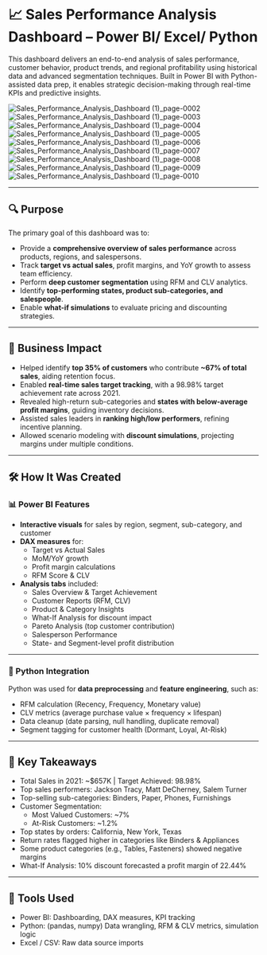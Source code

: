 # 📈 Sales Performance Analysis Dashboard – Power BI/ Excel/ Python

This dashboard delivers an end-to-end analysis of sales performance, customer behavior, product trends, and regional profitability using historical data and advanced segmentation techniques. Built in Power BI with Python-assisted data prep, it enables strategic decision-making through real-time KPIs and predictive insights.

![Sales_Performance_Analysis_Dashboard (1)_page-0002](https://github.com/user-attachments/assets/fba19855-3e3b-40c1-87cf-308f9a8a11c4)
![Sales_Performance_Analysis_Dashboard (1)_page-0003](https://github.com/user-attachments/assets/c8b5a129-841c-4305-bcf9-ba3f80d656ed)
![Sales_Performance_Analysis_Dashboard (1)_page-0004](https://github.com/user-attachments/assets/c2b3ef7e-8e22-48d1-b006-53890aa77cb4)
![Sales_Performance_Analysis_Dashboard (1)_page-0005](https://github.com/user-attachments/assets/319269e6-37d4-49e8-b118-6f9ff45edb4c)
![Sales_Performance_Analysis_Dashboard (1)_page-0006](https://github.com/user-attachments/assets/dc30a63b-9203-4fec-b61f-af31dcad177d)
![Sales_Performance_Analysis_Dashboard (1)_page-0007](https://github.com/user-attachments/assets/73560a43-20ba-42ed-b1ae-bc4578d3941d)
![Sales_Performance_Analysis_Dashboard (1)_page-0008](https://github.com/user-attachments/assets/2309efad-2755-470f-aa81-f144cbb60fa6)
![Sales_Performance_Analysis_Dashboard (1)_page-0009](https://github.com/user-attachments/assets/d4792925-40f2-43ec-a06e-6e55f502c92d)
![Sales_Performance_Analysis_Dashboard (1)_page-0010](https://github.com/user-attachments/assets/4073cad4-a1d4-436f-8352-2fd3fd78e5cd)

---

## 🔍 Purpose

The primary goal of this dashboard was to:
- Provide a **comprehensive overview of sales performance** across products, regions, and salespersons.
- Track **target vs actual sales**, profit margins, and YoY growth to assess team efficiency.
- Perform **deep customer segmentation** using RFM and CLV analytics.
- Identify **top-performing states, product sub-categories, and salespeople**.
- Enable **what-if simulations** to evaluate pricing and discounting strategies.

---

## 🎯 Business Impact

- Helped identify **top 35% of customers** who contribute **~67% of total sales**, aiding retention focus.
- Enabled **real-time sales target tracking**, with a 98.98% target achievement rate across 2021.
- Revealed high-return sub-categories and **states with below-average profit margins**, guiding inventory decisions.
- Assisted sales leaders in **ranking high/low performers**, refining incentive planning.
- Allowed scenario modeling with **discount simulations**, projecting margins under multiple conditions.

---

## 🛠️ How It Was Created

### 📊 Power BI Features
- **Interactive visuals** for sales by region, segment, sub-category, and customer
- **DAX measures** for:
  - Target vs Actual Sales
  - MoM/YoY growth
  - Profit margin calculations
  - RFM Score & CLV
- **Analysis tabs** included:
  - Sales Overview & Target Achievement
  - Customer Reports (RFM, CLV)
  - Product & Category Insights
  - What-If Analysis for discount impact
  - Pareto Analysis (top customer contribution)
  - Salesperson Performance
  - State- and Segment-level profit distribution

---

### 🐍 Python Integration

Python was used for **data preprocessing** and **feature engineering**, such as:
- RFM calculation (Recency, Frequency, Monetary value)
- CLV metrics (average purchase value × frequency × lifespan)
- Data cleanup (date parsing, null handling, duplicate removal)
- Segment tagging for customer health (Dormant, Loyal, At-Risk)

---

## 📌 Key Takeaways
- Total Sales in 2021: ~$657K | Target Achieved: 98.98%
- Top sales performers: Jackson Tracy, Matt DeCherney, Salem Turner
- Top-selling sub-categories: Binders, Paper, Phones, Furnishings
- Customer Segmentation:
    - Most Valued Customers: ~7%
    - At-Risk Customers: ~1.2%
- Top states by orders: California, New York, Texas
- Return rates flagged higher in categories like Binders & Appliances
- Some product categories (e.g., Tables, Fasteners) showed negative margins
- What-If Analysis: 10% discount forecasted a profit margin of 22.44%

---

## 🧰 Tools Used
- Power BI:	Dashboarding, DAX measures, KPI tracking
- Python: (pandas, numpy)	Data wrangling, RFM & CLV metrics, simulation logic
- Excel / CSV:	Raw data source imports
